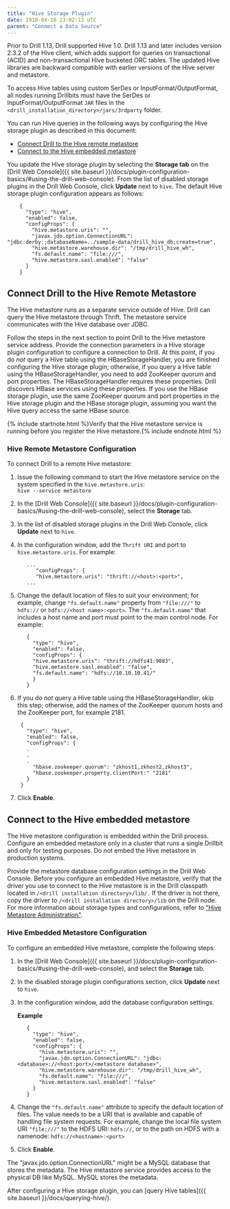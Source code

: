 ```yaml
---
title: "Hive Storage Plugin"
date: 2018-04-16 23:02:13 UTC
parent: "Connect a Data Source"
---
```

Prior to Drill 1.13, Drill supported Hive 1.0. Drill 1.13 and later includes version 2.3.2 of the Hive client, which adds support for queries on transactional (ACID) and non-transactional Hive bucketed ORC tables. The updated Hive libraries are backward compatible with earlier versions of the Hive server and metastore.   

To access Hive tables using custom SerDes or InputFormat/OutputFormat, all nodes running Drillbits must have the SerDes or InputFormat/OutputFormat `JAR` files in the 
`<drill_installation_directory>/jars/3rdparty` folder.

You can run Hive queries in the following ways by configuring the Hive storage plugin as described in this document:

* [Connect Drill to the Hive remote metastore]({{site.baseurl}}/docs/hive-storage-plugin/#connect-drill-to-the-hive-remote-metastore)  
* [Connect to the Hive embedded metastore]({{site.baseurl}}/docs/hive-storage-plugin/#connect-to-the-hive-embedded-metastore)  

You update the Hive storage plugin by selecting the **Storage tab** on the [Drill Web Console]({{ site.baseurl }}/docs/plugin-configuration-basics/#using-the-drill-web-console). From the list of disabled storage plugins in the Drill Web Console, click **Update** next to `hive`.  The default Hive storage plugin configuration appears as follows:

        {
          "type": "hive",
          "enabled": false,
          "configProps": {
            "hive.metastore.uris": "",
            "javax.jdo.option.ConnectionURL": "jdbc:derby:;databaseName=../sample-data/drill_hive_db;create=true",
            "hive.metastore.warehouse.dir": "/tmp/drill_hive_wh",
            "fs.default.name": "file:///",
            "hive.metastore.sasl.enabled": "false"
          }
        }

## Connect Drill to the Hive Remote Metastore

The Hive metastore runs as a separate service outside
of Hive. Drill can query the Hive metastore through Thrift. The
metastore service communicates with the Hive database over JDBC. 

Follow the steps in the next section to point Drill
to the Hive metastore service address. Provide the connection parameters
in a Hive storage plugin configuration to configure a connection to Drill. At this point, if you do *not* query a Hive table using the HBaseStorageHandler, you are finished configuring the Hive storage plugin; otherwise, if you query a Hive table using the HBaseStorageHandler, you need to add ZooKeeper quorum and port properties.  The HBaseStorageHandler requires these properties. Drill discovers HBase services using these properties. If you use the HBase storage plugin, use the same ZooKeeper quorum and port properties in the Hive storage plugin and the HBase storage plugin, assuming you want the Hive query access the same HBase source. 

{% include startnote.html %}Verify that the Hive metastore service is running before you register the Hive metastore.{% include endnote.html %}  

### Hive Remote Metastore Configuration

To connect Drill to a remote Hive metastore:

1. Issue the following command to start the Hive metastore service on the system specified in the `hive.metastore.uris`:  
   `hive --service metastore`
2. In the [Drill Web Console]({{ site.baseurl }}/docs/plugin-configuration-basics/#using-the-drill-web-console), select the **Storage** tab.
3. In the list of disabled storage plugins in the Drill Web Console, click **Update** next to `hive`.  
4. In the configuration window, add the `Thrift URI` and port to `hive.metastore.uris`. For example:

          ...
             "configProps": {
             "hive.metastore.uris": "thrift://<host>:<port>",
          ...

5. Change the default location of files to suit your environment; for example, change `"fs.default.name"` property from `"file:///"` to `hdfs://` or `hdfs://<host name>:<port>`. The `"fs.default.name"` that includes a host name and port must point to the main control node. For example:

          {
            "type": "hive",
            "enabled": false,
            "configProps": {
            "hive.metastore.uris": "thrift://hdfs41:9083",
            "hive.metastore.sasl.enabled": "false",
            "fs.default.name": "hdfs://10.10.10.41/"
            }
          }

6. If you do *not* query a Hive table using the HBaseStorageHandler, skip this step; otherwise, add the names of the ZooKeeper quorum hosts and the ZooKeeper port, for example 2181.  

        {
          "type": "hive",
          "enabled": false,
          "configProps": {
          .
          .
          .
            "hbase.zookeeper.quorum": "zkhost1,zkhost2,zkhost3",
            "hbase.zookeeper.property.clientPort:" "2181" 
          }
        }

7. Click **Enable**.  

## Connect to the Hive embedded metastore 

The Hive metastore configuration is embedded within the Drill process. Configure an embedded metastore only in a cluster that runs a single Drillbit and only for testing purposes. Do not embed the Hive metastore in production systems.

Provide the metastore database configuration settings in the Drill Web Console. Before you configure an embedded Hive metastore, verify that the driver you use to connect to the Hive metastore is in the Drill classpath located in `/<drill installation directory>/lib/.` If the driver is not there, copy the driver to `/<drill
installation directory>/lib` on the Drill node. For more information about storage types and configurations, refer to ["Hive Metastore Administration"](https://cwiki.apache.org/confluence/display/Hive/AdminManual+MetastoreAdmin).

### Hive Embedded Metastore Configuration

To configure an embedded Hive metastore, complete the following
steps:

1. In the [Drill Web Console]({{ site.baseurl }}/docs/plugin-configuration-basics/#using-the-drill-web-console), and select the **Storage** tab.
2. In the disabled storage plugin configurations section, click **Update** next to `hive`.
3. In the configuration window, add the database configuration settings.

    **Example**

          {
            "type": "hive",
            "enabled": false,
            "configProps": {
              "hive.metastore.uris": "",
              "javax.jdo.option.ConnectionURL": "jdbc:<database>://<host:port>/<metastore database>",
              "hive.metastore.warehouse.dir": "/tmp/drill_hive_wh",
              "fs.default.name": "file:///",
              "hive.metastore.sasl.enabled": "false"
            }
          }
5. Change the `"fs.default.name"` attribute to specify the default location of files. The value needs to be a URI that is available and capable of handling file system requests. For example, change the local file system URI `"file:///"` to the HDFS URI: `hdfs://`, or to the path on HDFS with a namenode: `hdfs://<hostname>:<port>`  
6. Click **Enable**.  

The "javax.jdo.option.ConnectionURL" might be a MySQL database that stores the metadata. The Hive metastore service provides access to the physical DB like MySQL. MySQL stores the metadata. 

After configuring a Hive storage plugin, you can [query Hive tables]({{ site.baseurl }}/docs/querying-hive/).

